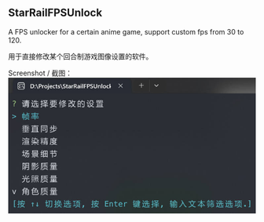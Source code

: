 ## StarRailFPSUnlock

A FPS unlocker for a certain anime game, support custom fps from 30 to 120.

用于直接修改某个回合制游戏图像设置的软件。

Screenshot / 截图：
![screenshot](./.github/example.jpg)